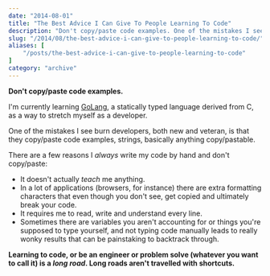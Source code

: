 ```yaml
---
date: "2014-08-01"
title: "The Best Advice I Can Give To People Learning To Code"
description: "Don't copy/paste code examples. One of the mistakes I see burn developers, both new and veteran, is that they copy/paste code examples, strings, basically anything copy/pastable."
slug: "/2014/08/the-best-advice-i-can-give-to-people-learning-to-code/"
aliases: [
    "/posts/the-best-advice-i-can-give-to-people-learning-to-code"
]
category: "archive"
---
```


__Don't copy/paste code examples.__

I'm currently learning [GoLang](https://golang.org/), a statically typed language derived from C, as a way to stretch myself as a developer.

One of the mistakes I see burn developers, both new and veteran, is that they copy/paste code examples, strings, basically anything copy/pastable.

There are a few reasons I _always_ write my code by hand and don't copy/paste:

- It doesn't actually _teach_ me anything.
- In a lot of applications (browsers, for instance) there are extra formatting characters that even though you don't see, get copied and ultimately break your code.
- It requires me to read, write and understand every line.
- Sometimes there are variables you aren't accounting for or things you're supposed to type yourself, and not typing code manually leads to really wonky results that can be painstaking to backtrack through.

__Learning to code, or be an engineer or problem solve (whatever you want to call it) is a _long road_. Long roads aren't travelled with shortcuts.__
